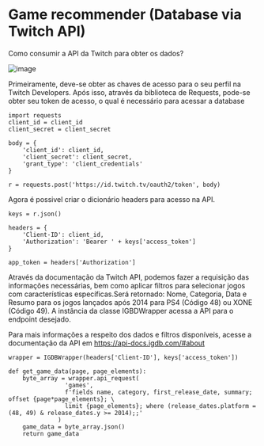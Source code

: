 # Game recommender (Database via Twitch API)

Como consumir a API da Twitch para obter os dados?

![image](https://user-images.githubusercontent.com/42622686/133302352-393faabc-fe5d-46ee-ae0a-a42f9aaacc52.png)

Primeiramente, deve-se obter as chaves de acesso para o seu perfil na Twitch Developers. Após isso, através da biblioteca de Requests, pode-se obter seu token de acesso, o qual é necessário para acessar a database

```
import requests
client_id = client_id
client_secret = client_secret

body = {
    'client_id': client_id,
    'client_secret': client_secret,
    'grant_type': 'client_credentials'
}

r = requests.post('https://id.twitch.tv/oauth2/token', body)
```
Agora é possivel criar o dicionário headers para acesso na API.

```
keys = r.json()

headers = {
    'Client-ID': client_id,
    'Authorization': 'Bearer ' + keys['access_token']
}

app_token = headers['Authorization']
```

Através da documentação da Twitch API, podemos fazer a requisição das informações necessárias, bem como aplicar filtros para selecionar jogos com características específicas.Será retornado: Nome, Categoria, Data e Resumo para os jogos lançados após 2014 para PS4 (Código 48) ou XONE (Código 49). A instância da classe IGBDWrapper acessa a API para o endpoint desejado.

Para mais informações a respeito dos dados e filtros disponíveis, acesse a documentação da API em https://api-docs.igdb.com/#about

```
wrapper = IGDBWrapper(headers['Client-ID'], keys['access_token'])

def get_game_data(page, page_elements):
    byte_array = wrapper.api_request(
                'games',
                f'fields name, category, first_release_date, summary; offset {page*page_elements}; \
                limit {page_elements}; where (release_dates.platform = (48, 49) & release_dates.y >= 2014);;'
              )
    game_data = byte_array.json()
    return game_data


```
